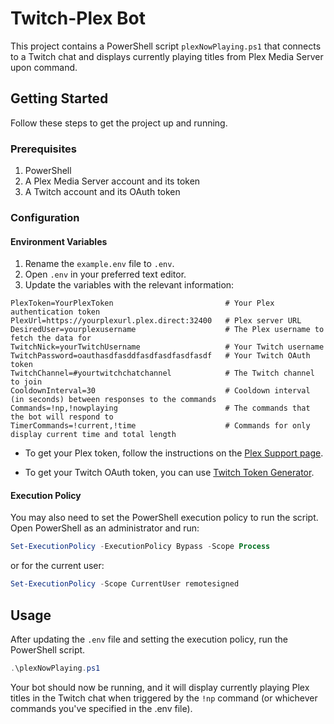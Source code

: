 # Twitch-Plex Bot

This project contains a PowerShell script `plexNowPlaying.ps1` that connects to a Twitch chat and displays currently playing titles from Plex Media Server upon command.

## Getting Started

Follow these steps to get the project up and running.

### Prerequisites

1. PowerShell
2. A Plex Media Server account and its token
3. A Twitch account and its OAuth token

### Configuration

#### Environment Variables

1. Rename the `example.env` file to `.env`.
2. Open `.env` in your preferred text editor.
3. Update the variables with the relevant information:

```plaintext
PlexToken=YourPlexToken                         # Your Plex authentication token
PlexUrl=https://yourplexurl.plex.direct:32400   # Plex server URL
DesiredUser=yourplexusername                    # The Plex username to fetch the data for
TwitchNick=yourTwitchUsername                   # Your Twitch username
TwitchPassword=oauthasdfasddfasdfasdfasdfasdf   # Your Twitch OAuth token
TwitchChannel=#yourtwitchchatchannel            # The Twitch channel to join
CooldownInterval=30                             # Cooldown interval (in seconds) between responses to the commands
Commands=!np,!nowplaying                        # The commands that the bot will respond to
TimerCommands=!current,!time                    # Commands for only display current time and total length
```

- To get your Plex token, follow the instructions on the [Plex Support page](https://support.plex.tv/articles/204059436-finding-an-authentication-token-x-plex-token/).

- To get your Twitch OAuth token, you can use [Twitch Token Generator](https://twitchtokengenerator.com/).

#### Execution Policy

You may also need to set the PowerShell execution policy to run the script. Open PowerShell as an administrator and run:

```powershell
Set-ExecutionPolicy -ExecutionPolicy Bypass -Scope Process
```

or for the current user:

```powershell
Set-ExecutionPolicy -Scope CurrentUser remotesigned
```

## Usage

After updating the `.env` file and setting the execution policy, run the PowerShell script.

```powershell
.\plexNowPlaying.ps1
```

Your bot should now be running, and it will display currently playing Plex titles in the Twitch chat when triggered by the `!np` command (or whichever commands you've specified in the .env file).
